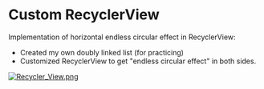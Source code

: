 # Custom RecyclerView

Implementation of horizontal endless circular effect in RecyclerView: 
- Created my own doubly linked list (for practicing)
- Customized RecyclerView to get "endless circular effect" in both sides.


[![Recycler_View.png](https://s1.postimg.org/70wmkw9l7z/Recycler_View.png)](https://postimg.org/image/7wt40cj9nv/)
